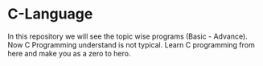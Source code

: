 # C-Language
In this repository we will see the topic wise programs (Basic - Advance).
Now C Programming understand is not typical.
Learn C programming from here and make you as a zero to hero.

